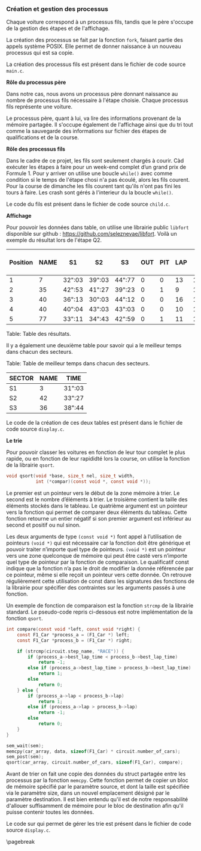 ### Création et gestion des processus

Chaque voiture correspond à un processus fils, tandis que le père s'occupe de la gestion des étapes et de l'affichage.

La création des processus se fait par la fonction `fork`, faisant partie des appels système POSIX. Elle permet de donner 
naissance à un nouveau processus qui est sa copie.

La création des processus fils est présent dans le fichier de code source `main.c`.

**Rôle du processus père**

Dans notre cas, nous avons un processus père donnant naissance au nombre de processus fils nécessaire à l'étape choisie.
Chaque processus fils représente une voiture.


Le processus père, quant à lui, va lire des informations provenant de la mémoire partagée.
Il s'occupe également de l'affichage ainsi que du tri tout comme la sauvegarde des informations sur fichier des étapes de 
qualifications et de la course. 

**Rôle des processus fils**

Dans le cadre de ce projet, les fils sont seulement chargés à courir. Càd exécuter les étapes à faire pour un week-end complet d’un 
grand prix de Formule 1. Pour y arriver on utilise une boucle `while()` avec comme condition si le temps de l'étape chosi n'a
pas écoulé, alors les fils courent. Pour la course de dimanche les fils courent tant qu'ils n'ont pas fini les tours à faire. Les crash
sont gérés à l'interieur du la boucle `while()`. 

Le code du fils est présent dans le fichier de code source `child.c`. 

**Affichage**

Pour pouvoir les données dans table, on utilise une librairie public `libfort` disponible sur github : <https://github.com/seleznevae/libfort>. Voilà un exemple du résultat lors de l'étape Q2. 

| Position | NAME |   S1   |   S2   |   S3   | OUT | PIT | LAP | LAP TIME  | BEST LAP TIME |
|----------|------|--------|--------|--------|-----|-----|-----|-----------|---------------|
| 1        |  7   | 32":03 | 39":03 | 44":77 |  0  |  0  |  13 | 1':02":19 |   1':19":42   |
| 2        |  35  | 42":53 | 41":27 | 39":23 |  0  |  1  |  9  | 1':11":71 |   1':22":31   |
| 3        |  40  | 36":13 | 30":03 | 44":12 |  0  |  0  |  16 | 1':03":36 |   1':44":28   |
| 4        |  40  | 40":04 | 43":03 | 43":03 |  0  |  0  |  10 | 1':40":11 |   1':51":47   |
| 5        |  77  | 33":11 | 34":43 | 42":59 |  0  |  1  |  11 | 1':17":23 |   2':12":73   |

Table:  Table des résultats.

Il y a également une deuxième table pour savoir qui a le meilleur temps dans chacun des secteurs. 

Table:  Table de meilleur temps dans chacun des secteurs.

| SECTOR | NAME |  TIME  |   
|--------|------|--------|
|   S1   |  3   | 31":03 | 
|   S2   |  42  | 33":27 | 
|   S3   |  36  | 38":44 | 

Le code de la création de ces deux tables est présent dans le fichier de code source `display.c`. 

**Le trie**

Pour pouvoir classer les voitures en fonction de leur tour complet le plus rapide, ou en fonction de leur rapididté lors 
la course, on utilise la fonction de la librairie `qsort`. 

```{.c caption="man of qsort"}
void qsort(void *base, size_t nel, size_t width,
           int (*compar)(const void *, const void *));
```

Le premier est un pointeur vers le début de la zone mémoire à trier. Le second est le nombre d’éléments à trier. 
Le troisième contient la taille des éléments stockés dans le tableau. Le quatrième argument est un pointeur vers la fonction 
qui permet de comparer deux éléments du tableau. Cette fonction retourne un entier négatif si son premier argument est 
inférieur au second et positif ou nul sinon. 

Les deux arguments de type `(const void *)` font appel à l’utilisation de pointeurs `(void *)` qui est nécessaire car la fonction doit 
être générique et pouvoir traiter n’importe quel type de pointeurs. `(void *)` est un pointeur vers une zone quelconque de mémoire 
qui peut être casté vers n’importe quel type de pointeur par la fonction de comparaison. Le qualificatif const indique que la 
fonction n’a pas le droit de modifier la donnée référencée par ce pointeur, même si elle reçoit un pointeur vers cette donnée. 
On retrouve régulièrement cette utilisation de const dans les signatures des fonctions de la librairie pour spécifier des 
contraintes sur les arguments passés à une fonction.

Un exemple de fonction de comparaison est la fonction `strcmp` de la librairie 
standard. Le pseudo-code repris ci-dessous est notre implémentation de la fonction `qsort`. 

```{.c caption="la fonction de trie"}
int compare(const void *left, const void *right) {
    const F1_Car *process_a = (F1_Car *) left;
    const F1_Car *process_b = (F1_Car *) right;

    if (strcmp(circuit.step_name, "RACE")) {
        if (process_a->best_lap_time < process_b->best_lap_time)
            return -1;
        else if (process_a->best_lap_time > process_b->best_lap_time)
            return 1;
        else
            return 0;
    } else {
        if (process_a->lap < process_b->lap)
            return 1;
        else if (process_a->lap > process_b->lap)
            return -1;
        else
            return 0;
    }
}

sem_wait(sem);
memcpy(car_array, data, sizeof(F1_Car) * circuit.number_of_cars); 
sem_post(sem);
qsort(car_array, circuit.number_of_cars, sizeof(F1_Car), compare);
```

Avant de trier on fait une copie des données du struct partagée entre les processus par la fonction `memcpy`. Cette fonction permet de copier 
un bloc de mémoire spécifié par le paramètre source, et dont la taille est spécifiée via le paramètre size, dans un nouvel 
emplacement désigné par le paramètre destination. Il est bien entendu qu'il est de notre responsabilité d'allouer suffisamment 
de mémoire pour le bloc de destination afin qu'il puisse contenir toutes les données.

Le code sur qui permet de gérer les trie est présent dans le fichier de code source `display.c`. 

\pagebreak 
